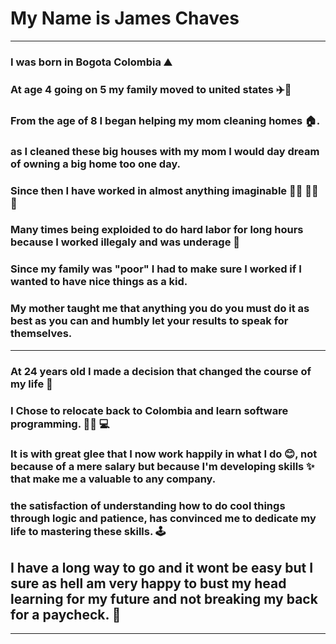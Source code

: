 
# My Name is James Chaves 
***
### I was born in Bogota Colombia ⛰️
### At age 4 going on 5 my family moved to united states ✈️🗽 
### From the age of 8 I began helping my mom cleaning homes 🏠.
### as I cleaned these big houses with my mom I would day dream of owning a big home too one day.
### Since then I have worked in almost anything imaginable 🧑‍🔧 🧑‍🏭 👷  
### Many times being exploided to do hard labor for long hours because I worked illegaly and was underage 👶 
### Since my family was "poor" I had to make sure I worked if I wanted to have nice things as a kid. 
### My mother taught me that anything you do you must do it as best as you can and humbly let your results to speak for themselves.
---
### At 24 years old I made a decision that changed the course of my life 🛫
### I Chose to relocate back to Colombia and learn software programming. 🧑‍💼 💻
### It is with great glee that I now work happily in what I do 😊, not because of a mere salary but because I'm developing skills ✨ that make me a valuable to any company.
### the satisfaction of understanding how to do cool things through logic and patience, has convinced me to dedicate my life to mastering these skills. 🕹️

## I have a long way to go and it wont be easy but I sure as hell am very happy to bust my head learning for my future and not breaking my back for a paycheck. 💪
 ***
